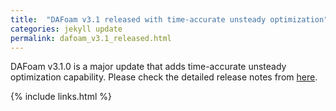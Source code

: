 ```yaml
---
title:  "DAFoam v3.1 released with time-accurate unsteady optimization"
categories: jekyll update
permalink: dafoam_v3.1_released.html
---
```


DAFoam v3.1.0 is a major update that adds time-accurate unsteady optimization capability. Please check the detailed release notes from [here](https://github.com/mdolab/dafoam/releases/tag/v3.1.0).

{% include links.html %}
